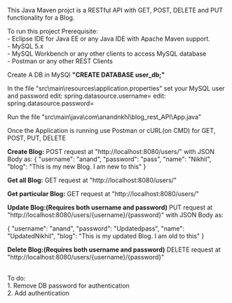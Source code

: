 This Java Maven projct is a RESTful API with GET, POST, DELETE and PUT functionality for a Blog.

To run this project Prerequisite:
    <br/> 	- Eclipse IDE for Java EE or any Java IDE with Apache Maven support.
    <br/> 	- MySQL 5.x
    <br/> 	- MySQL Workbench or any other clients to access MySQL database
    <br/> 	- Postman or any other REST Clients
    
 Create A DB in MySQl <b>"CREATE DATABASE user_db;"</b>

 In the file "src\main\resources\application.properties" set your MySQL user and password
 edit:  spring.datasource.username= <your MySQL user>
 edit:  spring.datasource.password= <your MySQL password>

 Run the file "src\main\java\com\anandnkhl\blog_rest_API\App.java"

 Once the Application is running use Postman or cURL(on CMD) for GET, POST, PUT, DELETE
 
 <b>Create Blog:</b>
 POST request at "http://localhost:8080/users/" with JSON Body as:
 { "username": "anand", "password": "pass", "name": "Nikhil", "blog": "This is my new Blog. I am new to this" }
 
 <b>Get all Blog:</b>
 GET request at "http://localhost:8080/users/"
 
 <b>Get particular Blog:</b>
 GET request at "http://localhost:8080/users/<username>"
 
 <b>Update Blog:(Requires both username and password)</b>
 PUT request at "http://localhost:8080/users/{username}/{password}" with JSON Body as:

 {
	"username": "anand",
	"password": "Updatedpass",
	"name": "UpdatedNikhil",
	"blog": "This is my updated Blog. I am old to this"
 }
 
 <b>Delete Blog:(Requires both username and password)</b>
 DELETE request at "http://localhost:8080/users/{username}/{password}"
 
 </br>
 To do: <br>
 1. Remove DB password for authentication <br>
 2. Add authentication </br>
